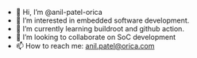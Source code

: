 - 👋 Hi, I’m @anil-patel-orica
- 👀 I’m interested in embedded software development.
- 🌱 I’m currently learning buildroot and github action.
- 💞️ I’m looking to collaborate on SoC development
- 📫 How to reach me: anil.patel@orica.com

<!---
anil-patel-orica/anil-patel-orica is a ✨ special ✨ repository because its `README.md` (this file) appears on your GitHub profile.
You can click the Preview link to take a look at your changes.
--->
